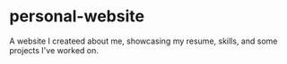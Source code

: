 # personal-website
 A website I createed about me, showcasing my resume, skills, and some projects I've worked on.
